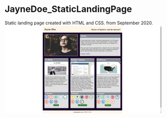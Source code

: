 # JayneDoe_StaticLandingPage

Static landing page created with HTML and CSS. from September 2020.
![Jayne Doe Screenshot](https://github.com/AaronKirchhoff/JayneDoe_StaticLandingPage/blob/master/Portfolio_images/Jayne-Doe-Screenshot.png?raw=true "Jayne Doe Screenshot")
